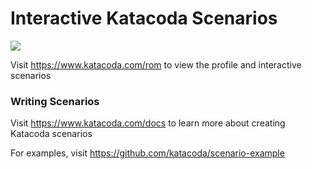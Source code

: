 # Interactive Katacoda Scenarios

[![](http://shields.katacoda.com/katacoda/rom/count.svg)](https://www.katacoda.com/rom "Get your profile on Katacoda.com")

Visit https://www.katacoda.com/rom to view the profile and interactive scenarios

### Writing Scenarios
Visit https://www.katacoda.com/docs to learn more about creating Katacoda scenarios

For examples, visit https://github.com/katacoda/scenario-example

